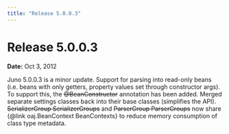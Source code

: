 ```yaml
---
title: "Release 5.0.0.3"
---
```


# Release 5.0.0.3

**Date:** Oct 3, 2012

Juno 5.0.0.3 is a minor update.
Support for parsing into read-only beans (i.e. beans with only getters, property values set through constructor args).
To support this, the ~~@BeanConstructor~~ annotation has been added.
Merged separate settings classes back into their base classes (simplifies the API).
~~SerializerGroup SerializerGroups~~ and ~~ParserGroup ParserGroups~~ now share \{@link oaj.BeanContext BeanContexts\} to reduce memory consumption of class type metadata.